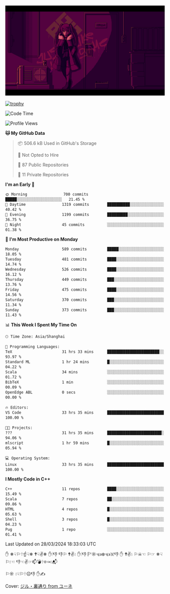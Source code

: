 ![](imgs/main.png)

[![trophy](https://github-profile-trophy.vercel.app/?username=NeilKleistGao&theme=dracula)](https://github.com/ryo-ma/github-profile-trophy)

<!--START_SECTION:waka-->
![Code Time](http://img.shields.io/badge/Code%20Time-811%20hrs-blue)

![Profile Views](http://img.shields.io/badge/Profile%20Views-0-blue)

**🐱 My GitHub Data** 

> 📦 506.6 kB Used in GitHub's Storage 
 > 
> 🚫 Not Opted to Hire
 > 
> 📜 87 Public Repositories 
 > 
> 🔑 11 Private Repositories 
 > 
**I'm an Early 🐤** 

```text
🌞 Morning                700 commits         █████░░░░░░░░░░░░░░░░░░░░   21.45 % 
🌆 Daytime                1319 commits        ██████████░░░░░░░░░░░░░░░   40.42 % 
🌃 Evening                1199 commits        █████████░░░░░░░░░░░░░░░░   36.75 % 
🌙 Night                  45 commits          ░░░░░░░░░░░░░░░░░░░░░░░░░   01.38 % 
```
📅 **I'm Most Productive on Monday** 

```text
Monday                   589 commits         █████░░░░░░░░░░░░░░░░░░░░   18.05 % 
Tuesday                  481 commits         ████░░░░░░░░░░░░░░░░░░░░░   14.74 % 
Wednesday                526 commits         ████░░░░░░░░░░░░░░░░░░░░░   16.12 % 
Thursday                 449 commits         ███░░░░░░░░░░░░░░░░░░░░░░   13.76 % 
Friday                   475 commits         ████░░░░░░░░░░░░░░░░░░░░░   14.56 % 
Saturday                 370 commits         ███░░░░░░░░░░░░░░░░░░░░░░   11.34 % 
Sunday                   373 commits         ███░░░░░░░░░░░░░░░░░░░░░░   11.43 % 
```


📊 **This Week I Spent My Time On** 

```text
🕑︎ Time Zone: Asia/Shanghai

💬 Programming Languages: 
TeX                      31 hrs 33 mins      ███████████████████████░░   93.97 % 
Standard ML              1 hr 24 mins        █░░░░░░░░░░░░░░░░░░░░░░░░   04.22 % 
Scala                    34 mins             ░░░░░░░░░░░░░░░░░░░░░░░░░   01.72 % 
BibTeX                   1 min               ░░░░░░░░░░░░░░░░░░░░░░░░░   00.09 % 
OpenEdge ABL             0 secs              ░░░░░░░░░░░░░░░░░░░░░░░░░   00.00 % 

🔥 Editors: 
VS Code                  33 hrs 35 mins      █████████████████████████   100.00 % 

🐱‍💻 Projects: 
???                      31 hrs 35 mins      ████████████████████████░   94.06 % 
mlscript                 1 hr 59 mins        █░░░░░░░░░░░░░░░░░░░░░░░░   05.94 % 

💻 Operating System: 
Linux                    33 hrs 35 mins      █████████████████████████   100.00 % 
```

**I Mostly Code in C++** 

```text
C++                      11 repos            ████░░░░░░░░░░░░░░░░░░░░░   15.49 % 
Scala                    7 repos             ██░░░░░░░░░░░░░░░░░░░░░░░   09.86 % 
HTML                     4 repos             █░░░░░░░░░░░░░░░░░░░░░░░░   05.63 % 
Shell                    3 repos             █░░░░░░░░░░░░░░░░░░░░░░░░   04.23 % 
Pug                      1 repo              ░░░░░░░░░░░░░░░░░░░░░░░░░   01.41 % 
```




 Last Updated on 28/03/2024 18:33:03 UTC
<!--END_SECTION:waka-->

✋ ❄☟⚐🕆☝☟❄ 🕈☟✌❄ ✋🕯👎 👎⚐ 🕈✌💧 ✋🕯👎 🏱☼☜❄☜☠👎 ✋ 🕈✌💧 ⚐☠☜ ⚐☞ ❄☟⚐💧☜ 👎☜✌☞📫💣🕆❄☜💧📬

⚐☼ 💧☟⚐🕆☹👎 ✋✍

Cover: [ジル・裏通り from ユーネ](https://www.pixiv.net/artworks/62127066)
